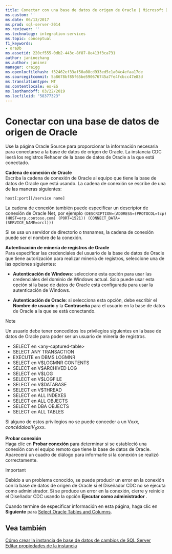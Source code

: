 ```yaml
---
title: Conectar con una base de datos de origen de Oracle | Microsoft Docs
ms.custom: ''
ms.date: 06/13/2017
ms.prod: sql-server-2014
ms.reviewer: ''
ms.technology: integration-services
ms.topic: conceptual
f1_keywords:
- oraDb
ms.assetid: 220cf555-0db2-443c-8f87-8e413f3ca731
author: janinezhang
ms.author: janinez
manager: craigg
ms.openlocfilehash: f32462ef33af50a08cd933ed5c1a04c4efaa17de
ms.sourcegitcommit: 5a8678bf85f65be590676745a7fe4fcbcc47e83d
ms.translationtype: MT
ms.contentlocale: es-ES
ms.lasthandoff: 03/22/2019
ms.locfileid: "58377323"
---
```

# <a name="connect-to-an-oracle-source-database"></a>Conectar con una base de datos de origen de Oracle
  Use la página Oracle Source para proporcionar la información necesaria para conectarse a la base de datos de origen de Oracle. La instancia CDC leerá los registros Rehacer de la base de datos de Oracle a la que está conectado.  
  
 **Cadena de conexión de Oracle**  
 Escriba la cadena de conexión de Oracle al equipo que tiene la base de datos de Oracle que está usando. La cadena de conexión se escribe de una de las maneras siguientes:  
  
 `host[:port][/service name]`  
  
 La cadena de conexión también puede especificar un descriptor de conexión de Oracle Net, por ejemplo `(DESCRIPTION=(ADDRESS=(PROTOCOL=tcp) (HOST=erp.contoso.com) (PORT=1521)) (CONNECT_DATA=(SERVICE_NAME=orcl)))`  
  
 Si se usa un servidor de directorio o tnsnames, la cadena de conexión puede ser el nombre de la conexión.  
  
 **Autenticación de minería de registros de Oracle**  
 Para especificar las credenciales del usuario de la base de datos de Oracle que tiene autorización para realizar minería de registros, seleccione una de las opciones siguientes:  
  
-   **Autenticación de Windows**: seleccione esta opción para usar las credenciales del dominio de Windows actual. Solo puede usar esta opción si la base de datos de Oracle está configurada para usar la autenticación de Windows.  
  
-   **Autenticación de Oracle**: si selecciona esta opción, debe escribir el **Nombre de usuario** y la **Contraseña** para el usuario en la base de datos de Oracle a la que se está conectando.  
  
> [!NOTE]
>  Un usuario debe tener concedidos los privilegios siguientes en la base de datos de Oracle para poder ser un usuario de minería de registros.  
> 
>  -   SELECT en \<any-captured-table>  
> -   SELECT ANY TRANSACTION  
> -   EXECUTE en DBMS LOGMNR  
> -   SELECT en V$LOGMNR CONTENTS  
> -   SELECT en V$ARCHIVED LOG  
> -   SELECT en V$LOG  
> -   SELECT en V$LOGFILE  
> -   SELECT en V$DATABASE  
> -   SELECT en V$THREAD  
> -   SELECT en ALL INDEXES  
> -   SELECT en ALL OBJECTS  
> -   SELECT en DBA OBJECTS  
> -   SELECT en ALL TABLES  
> 
>  Si alguno de estos privilegios no se puede conceder a un V$xxx, concédalo al V_S$xxx.  
  
 **Probar conexión**  
 Haga clic en **Probar conexión** para determinar si se estableció una conexión con el equipo remoto que tiene la base de datos de Oracle. Aparecerá un cuadro de diálogo para informarle si la conexión se realizó correctamente.  
  
> [!IMPORTANT]  
>  Debido a un problema conocido, se puede producir un error en la conexión con la base de datos de origen de Oracle si el Diseñador CDC no se ejecuta como administrador. Si se produce un error en la conexión, cierre y reinicie el Diseñador CDC usando la opción **Ejecutar como administrador** .  
  
 Cuando termine de especificar información en esta página, haga clic en **Siguiente** para [Select Oracle Tables and Columns](select-oracle-tables-and-columns.md).  
  
## <a name="see-also"></a>Vea también  
 [Cómo crear la instancia de base de datos de cambios de SQL Server](how-to-create-the-sql-server-change-database-instance.md)   
 [Editar propiedades de la instancia](edit-instance-properties.md)  
  
  

